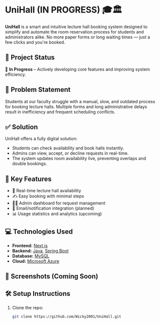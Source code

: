 # UniHall (IN PROGRESS) 🎓🏛️

**UniHall** is a smart and intuitive lecture hall booking system designed to simplify and automate the room reservation process for students and administrators alike. No more paper forms or long waiting times — just a few clicks and you're booked.

## 🚀 Project Status

🔧 **In Progress** – Actively developing core features and improving system efficiency.

## 🧩 Problem Statement

Students at our faculty struggle with a manual, slow, and outdated process for booking lecture halls. Multiple forms and long administrative delays result in inefficiency and frequent scheduling conflicts.

## ✅ Solution

UniHall offers a fully digital solution:

- Students can check availability and book halls instantly.
- Admins can view, accept, or decline requests in real-time.
- The system updates room availability live, preventing overlaps and double bookings.

## 🎯 Key Features

- 📅 Real-time lecture hall availability
- ✍️ Easy booking with minimal steps
- 🧑‍💼 Admin dashboard for request management
- 🔔 Email/notification integration (planned)
- 📊 Usage statistics and analytics (upcoming)

## 💻 Technologies Used

- **Frontend:** [Next.js](https://nextjs.org/)
- **Backend:** [Java](https://www.java.com/), [Spring Boot](https://spring.io/projects/spring-boot)
- **Database:** [MySQL](https://www.mysql.com/)
- **Cloud:** [Microsoft Azure](https://azure.microsoft.com/)

## 📸 Screenshots (Coming Soon)

## 🛠️ Setup Instructions

1. Clone the repo:
   ```bash
   git clone https://github.com/Wicky2001/UniHall.git
   ```
